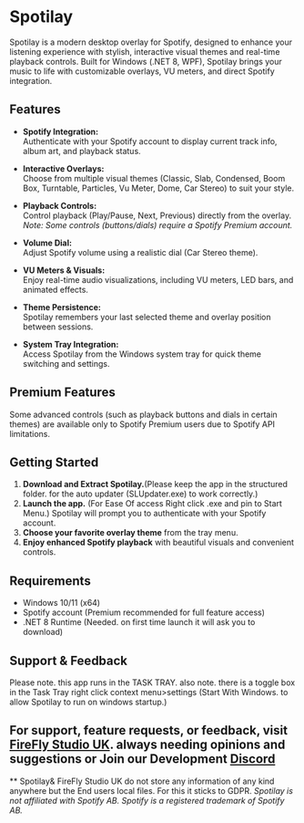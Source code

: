 # Spotilay

Spotilay is a modern desktop overlay for Spotify, designed to enhance your listening experience with stylish, interactive visual themes and real-time playback controls. Built for Windows (.NET 8, WPF), Spotilay brings your music to life with customizable overlays, VU meters, and direct Spotify integration.

## Features

- **Spotify Integration:**  
  Authenticate with your Spotify account to display current track info, album art, and playback status.

- **Interactive Overlays:**  
  Choose from multiple visual themes (Classic, Slab, Condensed, Boom Box, Turntable, Particles, Vu Meter, Dome, Car Stereo) to suit your style.

- **Playback Controls:**  
  Control playback (Play/Pause, Next, Previous) directly from the overlay.  
  *Note: Some controls (buttons/dials) require a Spotify Premium account.*

- **Volume Dial:**  
  Adjust Spotify volume using a realistic dial (Car Stereo theme).

- **VU Meters & Visuals:**  
  Enjoy real-time audio visualizations, including VU meters, LED bars, and animated effects.

- **Theme Persistence:**  
  Spotilay remembers your last selected theme and overlay position between sessions.

- **System Tray Integration:**  
  Access Spotilay from the Windows system tray for quick theme switching and settings.

## Premium Features

Some advanced controls (such as playback buttons and dials in certain themes) are available only to Spotify Premium users due to Spotify API limitations.

## Getting Started

1. **Download and Extract Spotilay.**(Please keep the app in the structured folder. for the auto updater (SLUpdater.exe) to work correctly.)
2. **Launch the app.** (For Ease Of access Right click .exe and pin to Start Menu.)
   Spotilay will prompt you to authenticate with your Spotify account.
3. **Choose your favorite overlay theme** from the tray menu.
4. **Enjoy enhanced Spotify playback** with beautiful visuals and convenient controls.

## Requirements

- Windows 10/11 (x64)
- Spotify account (Premium recommended for full feature access)
- .NET 8 Runtime (Needed. on first time launch it will ask you to download)

## Support & Feedback
Please note. this app runs in the TASK TRAY. 
also note. there is a toggle box in the Task Tray right click context menu>settings (Start With Windows. to allow Spotilay to run on windows startup.)

For support, feature requests, or feedback, visit [FireFly Studio UK](https://github.com/FireFlyStudio-Dev/Spotilay).
always needing opinions and suggestions
or 
Join our Development [Discord](https://discord.gg/4rp5vRjbgQ)
---
** Spotilay& FireFly Studio UK do not store any information of any kind anywhere but the End users local files. For this it sticks to GDPR. 
*Spotilay is not affiliated with Spotify AB. Spotify is a registered trademark of Spotify AB.*
